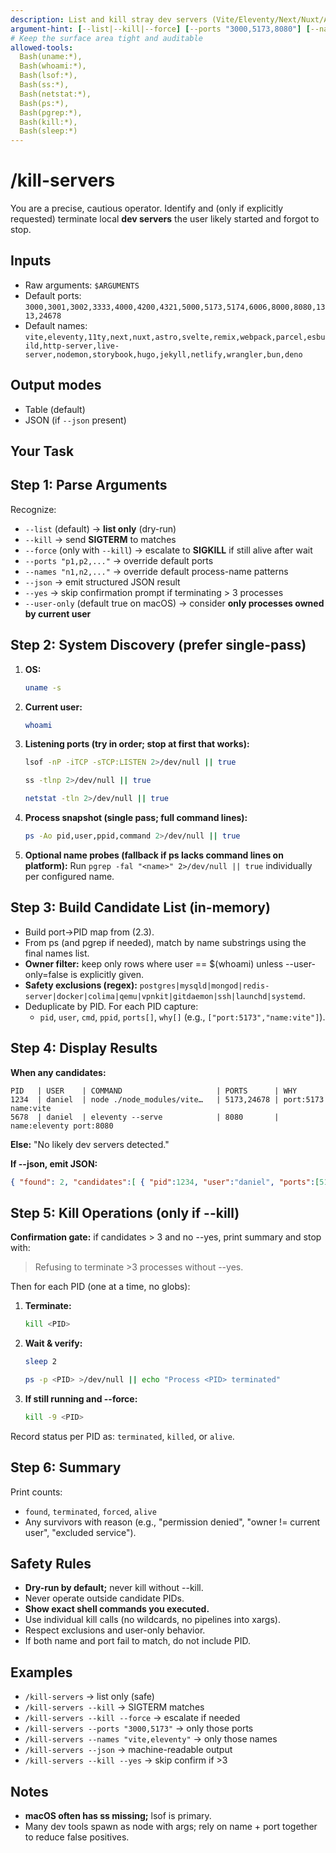 ```yaml
---
description: List and kill stray dev servers (Vite/Eleventy/Next/Nuxt/Astro/Storybook/etc.). Dry-run by default.
argument-hint: [--list|--kill|--force] [--ports "3000,5173,8080"] [--names "vite,eleventy,next"] [--json] [--yes] [--user-only]
# Keep the surface area tight and auditable
allowed-tools:
  Bash(uname:*),
  Bash(whoami:*),
  Bash(lsof:*),
  Bash(ss:*),
  Bash(netstat:*),
  Bash(ps:*),
  Bash(pgrep:*),
  Bash(kill:*),
  Bash(sleep:*)
---
```


# /kill-servers

You are a precise, cautious operator. Identify and (only if explicitly requested) terminate local **dev servers** the user likely started and forgot to stop.

## Inputs
- Raw arguments: `$ARGUMENTS`
- Default ports: `3000,3001,3002,3333,4000,4200,4321,5000,5173,5174,6006,8000,8080,1313,24678`
- Default names: `vite,eleventy,11ty,next,nuxt,astro,svelte,remix,webpack,parcel,esbuild,http-server,live-server,nodemon,storybook,hugo,jekyll,netlify,wrangler,bun,deno`

## Output modes
- Table (default)
- JSON (if `--json` present)

## Your Task

## Step 1: Parse Arguments
Recognize:
- `--list` (default) → **list only** (dry-run)
- `--kill` → send **SIGTERM** to matches
- `--force` (only with `--kill`) → escalate to **SIGKILL** if still alive after wait
- `--ports "p1,p2,..."` → override default ports
- `--names "n1,n2,..."` → override default process-name patterns
- `--json` → emit structured JSON result
- `--yes` → skip confirmation prompt if terminating > 3 processes
- `--user-only` (default true on macOS) → consider **only processes owned by current user**

## Step 2: System Discovery (prefer single-pass)
1) **OS:**
   ```bash
   uname -s
   ```

2) **Current user:**
   ```bash
   whoami
   ```

3) **Listening ports (try in order; stop at first that works):**
   ```bash
   lsof -nP -iTCP -sTCP:LISTEN 2>/dev/null || true
   ```
   ```bash
   ss -tlnp 2>/dev/null || true
   ```
   ```bash
   netstat -tln 2>/dev/null || true
   ```

4) **Process snapshot (single pass; full command lines):**
   ```bash
   ps -Ao pid,user,ppid,command 2>/dev/null || true
   ```

5) **Optional name probes (fallback if ps lacks command lines on platform):**
   Run `pgrep -fal "<name>" 2>/dev/null || true` individually per configured name.

## Step 3: Build Candidate List (in-memory)
- Build port→PID map from (2.3).
- From ps (and pgrep if needed), match by name substrings using the final names list.
- **Owner filter:** keep only rows where user == $(whoami) unless --user-only=false is explicitly given.
- **Safety exclusions (regex):** `postgres|mysqld|mongod|redis-server|docker|colima|qemu|vpnkit|gitdaemon|ssh|launchd|systemd`.
- Deduplicate by PID. For each PID capture:
  - `pid`, `user`, `cmd`, `ppid`, `ports[]`, `why[]` (e.g., `["port:5173","name:vite"]`).

## Step 4: Display Results
**When any candidates:**
```
PID   | USER    | COMMAND                     | PORTS      | WHY
1234  | daniel  | node ./node_modules/vite…   | 5173,24678 | port:5173  name:vite
5678  | daniel  | eleventy --serve            | 8080       | name:eleventy port:8080
```

**Else:** "No likely dev servers detected."

**If --json, emit JSON:**
```json
{ "found": 2, "candidates":[ { "pid":1234, "user":"daniel", "ports":[5173,24678], "why":["name:vite","port:5173"], "cmd":"node …" } ] }
```

## Step 5: Kill Operations (only if --kill)
**Confirmation gate:** if candidates > 3 and no --yes, print summary and stop with:
> Refusing to terminate >3 processes without --yes.

Then for each PID (one at a time, no globs):

1. **Terminate:**
   ```bash
   kill <PID>
   ```

2. **Wait & verify:**
   ```bash
   sleep 2
   ```
   ```bash
   ps -p <PID> >/dev/null || echo "Process <PID> terminated"
   ```

3. **If still running and --force:**
   ```bash
   kill -9 <PID>
   ```

Record status per PID as: `terminated`, `killed`, or `alive`.

## Step 6: Summary
Print counts:
- `found`, `terminated`, `forced`, `alive`
- Any survivors with reason (e.g., "permission denied", "owner != current user", "excluded service").

## Safety Rules
- **Dry-run by default;** never kill without --kill.
- Never operate outside candidate PIDs.
- **Show exact shell commands you executed.**
- Use individual kill calls (no wildcards, no pipelines into xargs).
- Respect exclusions and user-only behavior.
- If both name and port fail to match, do not include PID.

## Examples
- `/kill-servers` → list only (safe)
- `/kill-servers --kill` → SIGTERM matches
- `/kill-servers --kill --force` → escalate if needed
- `/kill-servers --ports "3000,5173"` → only those ports
- `/kill-servers --names "vite,eleventy"` → only those names
- `/kill-servers --json` → machine-readable output
- `/kill-servers --kill --yes` → skip confirm if >3

## Notes
- **macOS often has ss missing;** lsof is primary.
- Many dev tools spawn as node with args; rely on name + port together to reduce false positives.